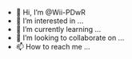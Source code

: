 - 👋 Hi, I’m @Wii-PDwR
- 👀 I’m interested in ...
- 🌱 I’m currently learning ...
- 💞️ I’m looking to collaborate on ...
- 📫 How to reach me ...

<!---
Wii-PDwR/Wii-PDwR is a ✨ special ✨ repository because its `README.md` (this file) appears on your GitHub profile.
You can click the Preview link to take a look at your changes.
--->
